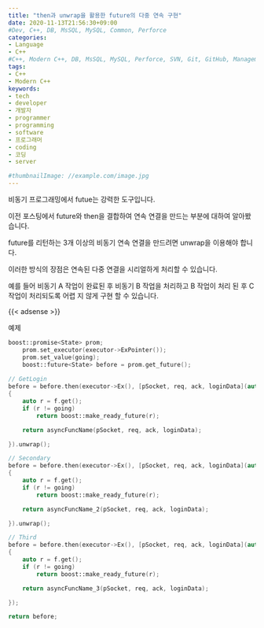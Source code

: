 ```yaml
---
title: "then과 unwrap을 활용한 future의 다중 연속 구현"
date: 2020-11-13T21:56:30+09:00
#Dev, C++, DB, MsSQL, MySQL, Common, Perforce
categories:
- Language
- C++
#C++, Modern C++, DB, MsSQL, MySQL, Perforce, SVN, Git, GitHub, Management
tags:
- C++
- Modern C++
keywords:
- tech
- developer
- 개발자
- programmer
- programming
- software
- 프로그래머
- coding
- 코딩
- server

#thumbnailImage: //example.com/image.jpg
---
```


비동기 프로그래밍에서 futue는 강력한 도구입니다.

이전 포스팅에서 future와 then을 결합하여 연속 연결을 만드는 부분에 대하여 알아봤습니다.

future를 리턴하는 3개 이상의 비동기 연속 연결을 만드려면 unwrap을 이용해야 합니다.

<!--more-->

이러한 방식의 장점은 연속된 다중 연결을 시리얼하게 처리할 수 있습니다.

예를 들어 비동기 A 작업이 완료된 후 비동기 B 작업을 처리하고 B 작업이 처리 된 후 C 작업이 처리되도록 어렵 지 않게 구현 할 수 있습니다.



{{< adsense >}}

예제

```cpp
boost::promise<State> prom;
    prom.set_executor(executor->ExPointer());
    prom.set_value(going);
    boost::future<State> before = prom.get_future();
    
// GetLogin
before = before.then(executor->Ex(), [pSocket, req, ack, loginData](auto f)
{
    auto r = f.get();
    if (r != going)
        return boost::make_ready_future(r);

    return asyncFuncName(pSocket, req, ack, loginData);

}).unwrap();

// Secondary
before = before.then(executor->Ex(), [pSocket, req, ack, loginData](auto f)
{
    auto r = f.get();
    if (r != going)
        return boost::make_ready_future(r);

    return asyncFuncName_2(pSocket, req, ack, loginData);

}).unwrap();

// Third
before = before.then(executor->Ex(), [pSocket, req, ack, loginData](auto f)
{
    auto r = f.get();
    if (r != going)
        return boost::make_ready_future(r);

    return asyncFuncName_3(pSocket, req, ack, loginData);

});

return before;
```

